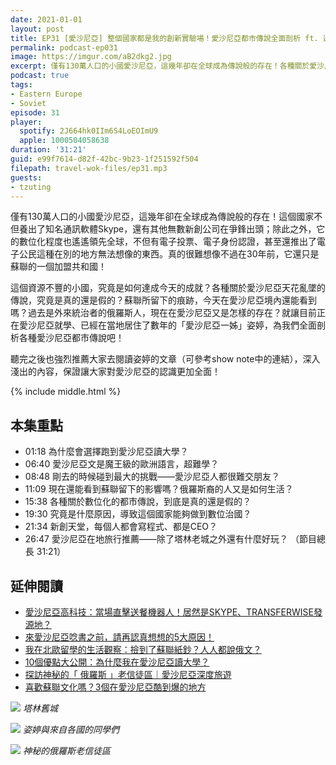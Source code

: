 ```yaml
---
date: 2021-01-01
layout: post
title: EP31 [愛沙尼亞] 整個國家都是我的創新實驗場！愛沙尼亞都市傳說全面剖析 ft. 邊境獨白 葉姿婷
permalink: podcast-ep031
image: https://imgur.com/aB2dkg2.jpg
excerpt: 僅有130萬人口的小國愛沙尼亞，這幾年卻在全球成為傳說般的存在！各種關於愛沙尼亞天花亂墜的傳說，究竟是真的還是假的？這個資源不豐的小國，究竟是如何達成今天的成就？就讓目前正在愛沙尼亞就學、已經在當地居住了數年的「愛沙尼亞一姊」姿婷，為我們全面剖析各種愛沙尼亞都市傳說吧！
podcast: true
tags:
- Eastern Europe
- Soviet
episode: 31
player:
  spotify: 2J664hk0IIm6S4LoEOImU9
  apple: 1000504058638
duration: '31:21'
guid: e99f7614-d82f-42bc-9b23-1f251592f504
filepath: travel-wok-files/ep31.mp3
guests:
- tzuting
---
```


僅有130萬人口的小國愛沙尼亞，這幾年卻在全球成為傳說般的存在！這個國家不但養出了知名通訊軟體Skype，還有其他無數新創公司在爭鋒出頭；除此之外，它的數位化程度也遙遙領先全球，不但有電子投票、電子身份認證，甚至還推出了電子公民這種在別的地方無法想像的東西。真的很難想像不過在30年前，它還只是蘇聯的一個加盟共和國！

這個資源不豐的小國，究竟是如何達成今天的成就？各種關於愛沙尼亞天花亂墜的傳說，究竟是真的還是假的？蘇聯所留下的痕跡，今天在愛沙尼亞境內還能看到嗎？過去是外來統治者的俄羅斯人，現在在愛沙尼亞又是怎樣的存在？就讓目前正在愛沙尼亞就學、已經在當地居住了數年的「愛沙尼亞一姊」姿婷，為我們全面剖析各種愛沙尼亞都市傳說吧！

聽完之後也強烈推薦大家去閱讀姿婷的文章（可參考show note中的連結），深入淺出的內容，保證讓大家對愛沙尼亞的認識更加全面！



{% include middle.html %}

## 本集重點

* 01:18 為什麼會選擇跑到愛沙尼亞讀大學？
* 06:40 愛沙尼亞文是魔王級的歐洲語言，超難學？
* 08:48 剛去的時候碰到最大的挑戰——愛沙尼亞人都很難交朋友？
* 11:09 現在還能看到蘇聯留下的影響嗎？俄羅斯裔的人又是如何生活？
* 15:38 各種關於數位化的都市傳說，到底是真的還是假的？
* 19:30 究竟是什麼原因，導致這個國家能夠做到數位治國？
* 21:34 新創天堂，每個人都會寫程式、都是CEO？
* 26:47 愛沙尼亞在地旅行推薦——除了塔林老城之外還有什麼好玩？
（節目總長 31:21）

## 延伸閱讀

* [愛沙尼亞高科技：當場直擊送餐機器人！居然是SKYPE、TRANSFERWISE發源地？](https://theborderstory.com/estonian-tech/)
* [來愛沙尼亞唸書之前，請再認真想想的5大原因！](https://theborderstory.com/student-in-estonia/)
* [我在北歐留學的生活觀察：撿到了蘇聯紙鈔？人人都說俄文？](https://theborderstory.com/life-in-estonia/)
* [10個優點大公開：為什麼我在愛沙尼亞讀大學？](https://theborderstory.com/studying-in-estonia/)
* [探訪神秘的「 俄羅斯 」老信徒區｜愛沙尼亞深度旅遊](https://theborderstory.com/russian-village/)
* [喜歡蘇聯文化嗎？3個在愛沙尼亞酷到爆的地方](https://theborderstory.com/soviet-style/)

![](https://theborderstory.com/wp-content/uploads/2017/07/1_zItEAQpZBZxrNs3tBw2A5Q-scaled.jpeg)
*塔林舊城*

![](https://theborderstory.com/wp-content/uploads/2020/09/school-girls.jpg)
*姿婷與來自各國的同學們*

![](https://theborderstory.com/wp-content/uploads/2020/10/78946185_2592009107580070_2029522908086272000_n.jpg)
*神秘的俄羅斯老信徒區*
